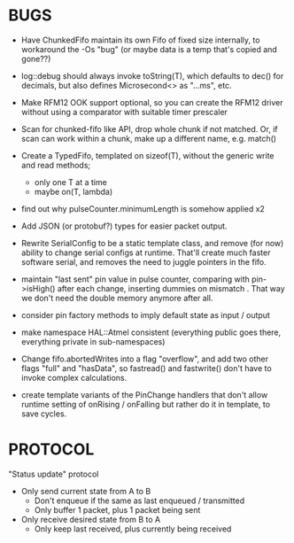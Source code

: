 BUGS
====
 - Have ChunkedFifo maintain its own Fifo of fixed size internally, to workaround the -Os "bug"
   (or maybe data is a temp that's copied and gone??)
 - log::debug should always invoke toString(T), which defaults to dec() for decimals,
   but also defines Microsecond<> as "...ms", etc.
 - Make RFM12 OOK support optional, so you can create the RFM12 driver without 
   using a comparator with suitable timer prescaler
 - Scan for chunked-fifo like API, drop whole chunk if not matched. 
      Or, if scan can work within a chunk, make up a different name, e.g. match()
      
 - Create a TypedFifo, templated on sizeof(T), without the generic write and read methods; 
    * only one T at a time
    * maybe on(T, lambda)
 - find out why pulseCounter.minimumLength is somehow applied x2
-  Add JSON (or protobuf?) types for easier packet output.
     
 - Rewrite SerialConfig to be a static template class, and remove (for now) ability to change serial configs at
   runtime. That'll create much faster software serial, and removes the need to juggle pointers in the fifo.
  
 - maintain "last sent" pin value in pulse counter, comparing with pin->isHigh() after each change, inserting dummies on mismatch
   . That way we don't need the double memory anymore after all.
 - consider pin factory methods to imply default state as input / output
 - make namespace HAL::Atmel consistent (everything public goes there, everything private in sub-namespaces)

- Change fifo.abortedWrites into a flag "overflow", and add two other flags "full" and "hasData", so
  fastread() and fastwrite() don't have to invoke complex calculations.
- create template variants of the PinChange handlers that don't allow runtime setting of onRising / onFalling
  but rather do it in template, to save cycles.
  
PROTOCOL
========
"Status update" protocol

   - Only send current state from A to B
      - Don't enqueue if the same as last enqueued / transmitted
      - Only buffer 1 packet, plus 1 packet being sent
   - Only receive desired state from B to A
      - Only keep last received, plus currently being received
      